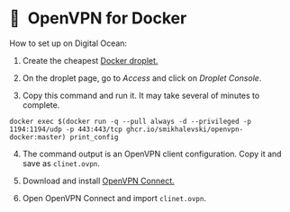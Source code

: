 # 🐳&ensp;OpenVPN for Docker

How to set up on Digital Ocean:

1. Create the cheapest [Docker droplet.](https://marketplace.digitalocean.com/apps/docker)

2. On the droplet page, go to _Access_ and click on _Droplet Console_.

3. Copy this command and run it. It may take several of minutes to complete.

```shell
docker exec $(docker run -q --pull always -d --privileged -p 1194:1194/udp -p 443:443/tcp ghcr.io/smikhalevski/openvpn-docker:master) print_config
```

4. The command output is an OpenVPN client configuration. Copy it and save as `clinet.ovpn`.

5. Download and install [OpenVPN Connect.](https://openvpn.net/client-connect-vpn-for-mac-os)

6. Open OpenVPN Connect and import `clinet.ovpn`.

